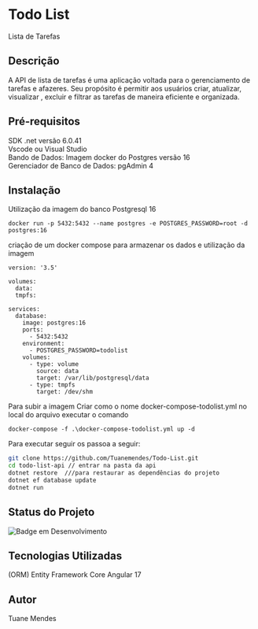 # Todo List

Lista de Tarefas

## Descrição

A API de lista de tarefas é uma aplicação voltada para o gerenciamento de tarefas e afazeres.
Seu propósito é permitir aos usuários criar, atualizar, visualizar , excluir e filtrar as tarefas de maneira eficiente e organizada.

## Pré-requisitos

SDK .net versão 6.0.41 <br>
Vscode ou Visual Studio <br>
Bando de Dados: Imagem docker do Postgres versão 16 <br>
Gerenciador de Banco de Dados: pgAdmin 4  

## Instalação

Utilização da imagem do banco Postgresql 16 

```
docker run -p 5432:5432 --name postgres -e POSTGRES_PASSWORD=root -d postgres:16

```
criação de um docker compose para armazenar os dados e utilização da imagem

```
version: '3.5'

volumes:
  data:
  tmpfs:

services:
  database:
    image: postgres:16
    ports:
      - 5432:5432
    environment:
      - POSTGRES_PASSWORD=todolist
    volumes:
      - type: volume
        source: data
        target: /var/lib/postgresql/data
      - type: tmpfs
        target: /dev/shm
```

Para subir a imagem 
Criar como o nome docker-compose-todolist.yml
no local do arquivo executar o comando 

```
docker-compose -f .\docker-compose-todolist.yml up -d
```
Para executar  seguir os passoa a seguir: 

```bash
git clone https://github.com/Tuanemendes/Todo-List.git
cd todo-list-api // entrar na pasta da api 
dotnet restore  ///para restaurar as dependências do projeto
dotnet ef database update
dotnet run 
```

## Status do Projeto
<div align="left">
  
![Badge em Desenvolvimento ](http://img.shields.io/static/v1?label=STATUS&message=EM%20DESENVOLVIMENTO&color=GREEN&style=for-the-badge )


## Tecnologias Utilizadas 

 (ORM) Entity Framework Core
 Angular 17 

## Autor
Tuane Mendes 


